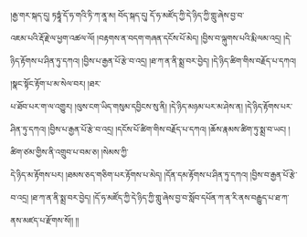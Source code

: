﻿  
།རྒྱ་གར་སྐད་དུ། ཏཏྟཱཾ་དོ་ཧ་གའི་ཏི་ཀ་ནཱ་མ། བོད་སྐད་དུ། དོ་ཧ་མཛོད་ཀྱི་དེ་ཉིད་ཀྱི་གླུ་ཞེས་བྱ་བ་  
འཇམ་པའི་རྡོ་རྗེ་ལ་ཕྱག་འཚལ་ལོ། །བརྟགས་ན་བདག་གཞན་དངོས་པོ་མེད། །བྱིས་བ་ལྐུགས་པའི་རྨི་ལམ་འདྲ། །དེ་ཉིད་རྟོགས་པ་ཤིན་ཏུ་དཀའ། །བྱིས་པ་རྒྱན་པོ་རྩེ་བ་འདྲ། །ཐ་ཀ་ན་ནི་སྨྲ་བར་བྱེད། །དེ་ཉིད་ཚིག་གིས་བརྗོད་པ་དཀའ། །སྣང་སྟོང་རྟོག་པ་མ་སེལ་བར། །ཐར་  
པ་ཐོབ་པར་ག་ལ་འགྱུར། །ལུས་ངག་ཡིད་གསུམ་དབྱིངས་སུ་ནི། །དེ་ཉིད་མཉམ་པར་མ་ཤེས་ན། །དེ་ཉིད་རྟོགས་པར་ཤིན་ཏུ་དཀའ། །བྱིས་པ་རྒྱན་པོ་རྩེ་བ་འདྲ། །དངོས་པོ་ཚིག་གིས་བརྗོད་པ་དཀའ། །ཆོས་རྣམས་ཚིག་ཏུ་སྨྲ་བ་ཡང། །ཚིག་ཙམ་གྱིས་ནི་འགྲུབ་པ་བམ་ཅ། །སེམས་ཀྱི་  
དེ་ཉིད་མ་རྟོགས་པར། །ཐམས་ཅད་གཅིག་པར་རྟོགས་པ་མེད། །དོན་དམ་རྟོགས་པ་ཤིན་ཏུ་དཀའ། །བྱིས་བ་རྒྱན་པོ་རྩེ་བ་འདྲ། །ཐ་ཀ་ན་ནི་སྨྲ་བར་བྱེད། །དོ་ཧ་མཛོད་ཀྱི་དེ་ཉིད་ཀྱི་གླུ་ཞེས་བྱ་བ་སློབ་དཔོན་ཀ་ན་རི་ནས་བརྒྱུད་པ་ཐ་ཀ་ནས་མཛད་པ་རྫོགས་སོ།། །།  
  
